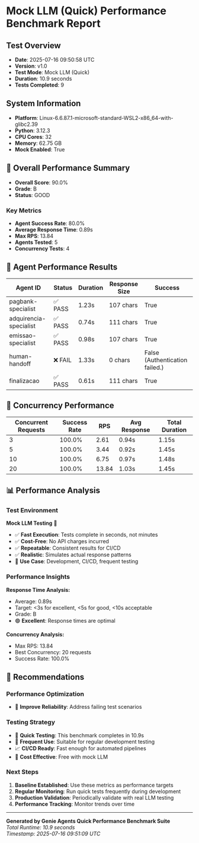 # Mock LLM (Quick) Performance Benchmark Report

## Test Overview

- **Date**: 2025-07-16 09:50:58 UTC
- **Version**: v1.0
- **Test Mode**: Mock LLM (Quick)
- **Duration**: 10.9 seconds
- **Tests Completed**: 9

## System Information

- **Platform**: Linux-6.6.87.1-microsoft-standard-WSL2-x86_64-with-glibc2.39
- **Python**: 3.12.3
- **CPU Cores**: 32
- **Memory**: 62.75 GB
- **Mock Enabled**: True

## 🎯 Overall Performance Summary

- **Overall Score**: 90.0%
- **Grade**: B
- **Status**: GOOD

### Key Metrics
- **Agent Success Rate**: 80.0%
- **Average Response Time**: 0.89s
- **Max RPS**: 13.84
- **Agents Tested**: 5
- **Concurrency Tests**: 4

## 🧪 Agent Performance Results

| Agent ID | Status | Duration | Response Size | Success |
|----------|--------|----------|---------------|---------|
| pagbank-specialist | ✅ PASS | 1.23s | 107 chars | True |
| adquirencia-specialist | ✅ PASS | 0.74s | 111 chars | True |
| emissao-specialist | ✅ PASS | 0.98s | 107 chars | True |
| human-handoff | ❌ FAIL | 1.33s | 0 chars | False (Authentication failed.) |
| finalizacao | ✅ PASS | 0.61s | 111 chars | True |

## 🏁 Concurrency Performance

| Concurrent Requests | Success Rate | RPS | Avg Response | Total Duration |
|-------------------|--------------|-----|-------------|----------------|
| 3 | 100.0% | 2.61 | 0.94s | 1.15s |
| 5 | 100.0% | 3.44 | 0.92s | 1.45s |
| 10 | 100.0% | 6.75 | 0.97s | 1.48s |
| 20 | 100.0% | 13.84 | 1.03s | 1.45s |

## 📊 Performance Analysis

### Test Environment

**Mock LLM Testing** 🤖
- ✅ **Fast Execution**: Tests complete in seconds, not minutes
- ✅ **Cost-Free**: No API charges incurred
- ✅ **Repeatable**: Consistent results for CI/CD
- ✅ **Realistic**: Simulates actual response patterns
- 🎯 **Use Case**: Development, CI/CD, frequent testing

### Performance Insights

**Response Time Analysis:**
- Average: 0.89s
- Target: <3s for excellent, <5s for good, <10s acceptable
- Grade: B
- 🟢 **Excellent**: Response times are optimal

**Concurrency Analysis:**
- Max RPS: 13.84
- Best Concurrency: 20 requests
- Success Rate: 100.0%

## 🎯 Recommendations

### Performance Optimization
- 🔧 **Improve Reliability**: Address failing test scenarios

### Testing Strategy
- 🚀 **Quick Testing**: This benchmark completes in 10.9s
- 🔄 **Frequent Use**: Suitable for regular development testing
- 📈 **CI/CD Ready**: Fast enough for automated pipelines
- 🎯 **Cost Effective**: Free with mock LLM

### Next Steps
1. **Baseline Established**: Use these metrics as performance targets
2. **Regular Monitoring**: Run quick tests frequently during development
3. **Production Validation**: Periodically validate with real LLM testing
4. **Performance Tracking**: Monitor trends over time

---

**Generated by Genie Agents Quick Performance Benchmark Suite**  
*Total Runtime: 10.9 seconds*  
*Timestamp: 2025-07-16 09:51:09 UTC*
